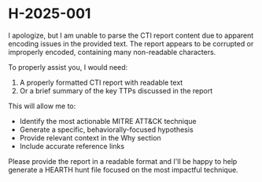# H-2025-001

I apologize, but I am unable to parse the CTI report content due to apparent encoding issues in the provided text. The report appears to be corrupted or improperly encoded, containing many non-readable characters.

To properly assist you, I would need:

1. A properly formatted CTI report with readable text
2. Or a brief summary of the key TTPs discussed in the report

This will allow me to:
- Identify the most actionable MITRE ATT&CK technique
- Generate a specific, behaviorally-focused hypothesis
- Provide relevant context in the Why section
- Include accurate reference links

Please provide the report in a readable format and I'll be happy to help generate a HEARTH hunt file focused on the most impactful technique.
